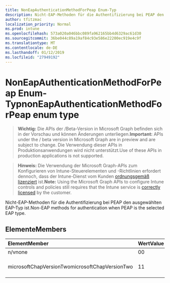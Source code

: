 ```yaml
---
title: NonEapAuthenticationMethodForPeap Enum-Typ
description: Nicht-EAP-Methoden für die Authentifizierung bei PEAP den ausgewählten EAP-Typ ist.
author: tfitzmac
localization_priority: Normal
ms.prod: intune
ms.openlocfilehash: 573a020a046bbc089fa962165bb4d6329ac61d30
ms.sourcegitcommit: 36be044c89a19af84c93e586e22200ec919e4c9f
ms.translationtype: MT
ms.contentlocale: de-DE
ms.lasthandoff: 01/12/2019
ms.locfileid: "27949192"
---
```

# <a name="noneapauthenticationmethodforpeap-enum-type"></a><span data-ttu-id="0effc-103">NonEapAuthenticationMethodForPeap Enum-Typ</span><span class="sxs-lookup"><span data-stu-id="0effc-103">nonEapAuthenticationMethodForPeap enum type</span></span>

> <span data-ttu-id="0effc-104">**Wichtig:** Die APIs der /Beta-Version in Microsoft Graph befinden sich in der Vorschau und können Änderungen unterliegen.</span><span class="sxs-lookup"><span data-stu-id="0effc-104">**Important:** APIs under the / beta version in Microsoft Graph are in preview and are subject to change.</span></span> <span data-ttu-id="0effc-105">Die Verwendung dieser APIs in Produktionsanwendungen wird nicht unterstützt.</span><span class="sxs-lookup"><span data-stu-id="0effc-105">Use of these APIs in production applications is not supported.</span></span>

> <span data-ttu-id="0effc-106">**Hinweis:** Die Verwendung der Microsoft Graph-APIs zum Konfigurieren von Intune-Steuerelementen und -Richtlinien erfordert dennoch, dass der Intune-Dienst vom Kunden [ordnungsgemäß lizenziert](https://go.microsoft.com/fwlink/?linkid=839381) ist.</span><span class="sxs-lookup"><span data-stu-id="0effc-106">**Note:** Using the Microsoft Graph APIs to configure Intune controls and policies still requires that the Intune service is [correctly licensed](https://go.microsoft.com/fwlink/?linkid=839381) by the customer.</span></span>

<span data-ttu-id="0effc-107">Nicht-EAP-Methoden für die Authentifizierung bei PEAP den ausgewählten EAP-Typ ist.</span><span class="sxs-lookup"><span data-stu-id="0effc-107">Non-EAP methods for authentication when PEAP is the selected EAP type.</span></span>
## <a name="members"></a><span data-ttu-id="0effc-108">Elemente</span><span class="sxs-lookup"><span data-stu-id="0effc-108">Members</span></span>
|<span data-ttu-id="0effc-109">Element</span><span class="sxs-lookup"><span data-stu-id="0effc-109">Member</span></span>|<span data-ttu-id="0effc-110">Wert</span><span class="sxs-lookup"><span data-stu-id="0effc-110">Value</span></span>|<span data-ttu-id="0effc-111">Beschreibung</span><span class="sxs-lookup"><span data-stu-id="0effc-111">Description</span></span>|
|:---|:---|:---|
|<span data-ttu-id="0effc-112">n/v</span><span class="sxs-lookup"><span data-stu-id="0effc-112">none</span></span>|<span data-ttu-id="0effc-113">0</span><span class="sxs-lookup"><span data-stu-id="0effc-113">0</span></span>|<span data-ttu-id="0effc-114">Keine.</span><span class="sxs-lookup"><span data-stu-id="0effc-114">None.</span></span>|
|<span data-ttu-id="0effc-115">microsoftChapVersionTwo</span><span class="sxs-lookup"><span data-stu-id="0effc-115">microsoftChapVersionTwo</span></span>|<span data-ttu-id="0effc-116">1</span><span class="sxs-lookup"><span data-stu-id="0effc-116">1</span></span>|<span data-ttu-id="0effc-117">Microsoft CHAP Version 2 (v2-SICHERUNGSSERVERS).</span><span class="sxs-lookup"><span data-stu-id="0effc-117">Microsoft CHAP Version 2 (MS-CHAP v2).</span></span>|





